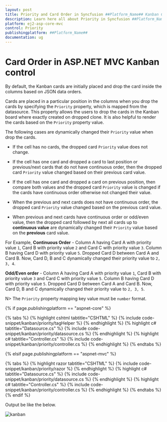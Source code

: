 ```yaml
---
layout: post
title: Priority and Card Order in Syncfusion ##Platform_Name## Kanban Component
description: Learn here all about Priority in Syncfusion ##Platform_Name## Kanban component of Syncfusion Essential JS 2 and more.
platform: ej2-asp-core-mvc
control: Priority
publishingplatform: ##Platform_Name##
documentation: ug
---
```



# Card Order in ASP.NET MVC Kanban control

By default, the Kanban cards are initially placed and drop the card inside the columns based on JSON data orders.

Cards are placed in a particular position in the columns when you drop the cards by specifying the `Priority` property, which is mapped from the datasource. This property allows the users to drop the cards in the Kanban board where exactly created on dropped clone. It is also helpful to render the cards based on the `Priority` property value.

The following cases are dynamically changed their `Priority` value when drop the cards.

* If the cell has no cards, the dropped card `Priority` value does not change.

* If the cell has one card and dropped a card to last position or previous/next cards that do not have continuous order, then the dropped card `Priority` value changed based on their previous card value.

* If the cell has one card and dropped a card on previous position, then compare both values and the dropped card `Priority` value is changed if the cards have continuous order otherwise not changed their value.

* When the previous and next cards does not have continuous order, the dropped card `Priority` value changed based on the previous card value.

* When previous and next cards have continuous order or odd/even value, then the dropped card followed by next all cards up to **continuous value** are dynamically changed their `Priority` value based on the **previous** card value.

For Example,
**Continuous Order** -
Column A having Card A with priority value `1`, Card B with priority value `2` and Card C with priority value `3`.
Column B having Card D with priority value `5`. Dropped Card D between Card A and Card B. Now, Card D, B and C dynamically changed their priority value to `2, 3, 4`.

**Odd/Even order** -
Column A having Card A with priority value `1`, Card B with priority value `3` and Card C with priority value `5`.
Column B having Card D with priority value `5`. Dropped Card D between Card A and Card B. Now, Card D, B and C dynamically changed their priority value to `2, 3, 5`.

N> The `Priority` property mapping key value must be `number` format.

{% if page.publishingplatform == "aspnet-core" %}

{% tabs %}
{% highlight cshtml tabtitle="CSHTML" %}
{% include code-snippet/kanban/priority/tagHelper %}
{% endhighlight %}
{% highlight c# tabtitle="Datasource.cs" %}
{% include code-snippet/kanban/priority/datasource.cs %}
{% endhighlight %}
{% highlight c# tabtitle="Controller.cs" %}
{% include code-snippet/kanban/priority/controller.cs %}
{% endhighlight %}
{% endtabs %}

{% elsif page.publishingplatform == "aspnet-mvc" %}

{% tabs %}
{% highlight razor tabtitle="CSHTML" %}
{% include code-snippet/kanban/priority/razor %}
{% endhighlight %}
{% highlight c# tabtitle="Datasource.cs" %}
{% include code-snippet/kanban/priority/datasource.cs %}
{% endhighlight %}
{% highlight c# tabtitle="Controller.cs" %}
{% include code-snippet/kanban/priority/controller.cs %}
{% endhighlight %}
{% endtabs %}
{% endif %}



Output be like the below.

![kanban](./images/priority.PNG)
